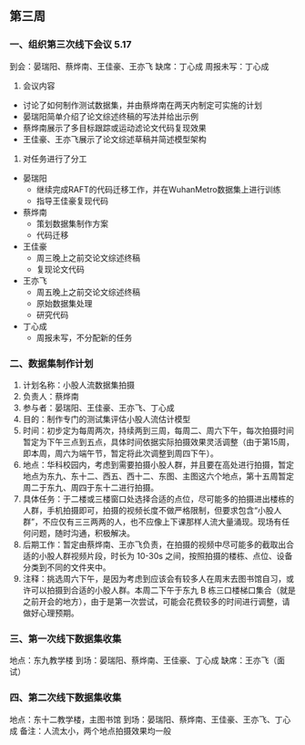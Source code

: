## 第三周
### 一、组织第三次线下会议 5.17
到会：晏瑞阳、蔡烨南、王佳豪、王亦飞
缺席：丁心成
周报未写：丁心成
1. 会议内容
+ 讨论了如何制作测试数据集，并由蔡烨南在两天内制定可实施的计划
+ 晏瑞阳简单介绍了论文综述终稿的写法并给出示例
+ 蔡烨南展示了多目标跟踪或运动滤论文代码复现效果
+ 王佳豪、王亦飞展示了论文综述草稿并简述模型架构
  
1. 对任务进行了分工
+ 晏瑞阳
  + 继续完成RAFT的代码迁移工作，并在WuhanMetro数据集上进行训练
  + 指导王佳豪复现代码
+ 蔡烨南
  + 策划数据集制作方案
  + 代码迁移
+ 王佳豪
  + 周三晚上之前交论文综述终稿
  + 复现论文代码
+ 王亦飞
  + 周五晚上之前交论文综述终稿
  + 原始数据集处理
  + 研究代码
+ 丁心成
  + 周报未写，不分配新的任务

### 二、数据集制作计划
1. 计划名称：小股人流数据集拍摄
2. 负责人：蔡烨南
3. 参与者：晏瑞阳、王佳豪、王亦飞、丁心成
4. 目的：制作专门的测试集评估小股人流估计模型
5. 时间：初步定为每周两次，持续两到三周，每周二、周六下午，每次拍摄时间暂定为下午三点到五点，具体时间依据实际拍摄效果灵活调整（由于第15周，即本周，周六为端午节，暂定将此次调整到周四下午）。
6. 地点：华科校园内，考虑到需要拍摄小股人群，并且要在高处进行拍摄，暂定地点为东九、东十二、西五、西十二、东图、主图这六个地点，第十五周暂定周二于东九、周四于东十二进行拍摄。
7. 具体任务：于二楼或三楼窗口处选择合适的点位，尽可能多的拍摄进出楼栋的人群，手机拍摄即可，拍摄的视频长度不做严格限制，但要求包含“小股人群”，不应仅有三三两两的人，也不应像上下课那样人流大量涌现。现场有任何问题，随时沟通，积极解决。
8. 后期工作：暂定由蔡烨南、王亦飞负责，在拍摄的视频中尽可能多的截取出合适的小股人群视频片段，时长为 10-30s 之间，按照拍摄的楼栋、点位、设备分类到不同的文件夹中。
9. 注释：挑选周六下午，是因为考虑到应该会有较多人在周末去图书馆自习，或许可以拍摄到合适的小股人群。本周二下午于东九 B 栋三口楼梯口集合（就是之前开会的地方），由于是第一次尝试，可能会花费较多的时间进行调整，请做好心理预期。

### 三、第一次线下数据集收集
地点：东九教学楼
到场：晏瑞阳、蔡烨南、王佳豪、丁心成
缺席：王亦飞（面试）

### 四、第二次线下数据集收集
地点：东十二教学楼，主图书馆
到场：晏瑞阳、蔡烨南、王佳豪、王亦飞、丁心成
备注：人流太小，两个地点拍摄效果均一般








